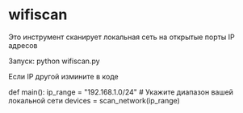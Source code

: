 # wifiscan

Это инструмент сканирует локальная сеть на открытые порты IP адресов

Запуск: python wifiscan.py

Если IP другой измините в коде

def main():
    ip_range = "192.168.1.0/24"  # Укажите диапазон вашей локальной сети
    devices = scan_network(ip_range)
